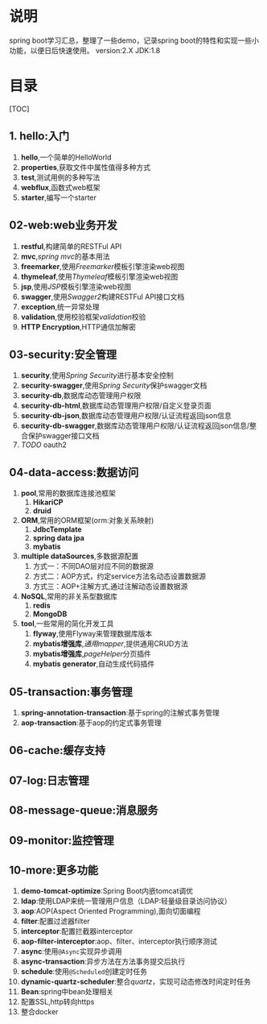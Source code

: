 # 说明

spring boot学习汇总，整理了一些demo，记录spring boot的特性和实现一些小功能，以便日后快速使用。
version:2.X
JDK:1.8


# 目录

[TOC]

## 1. hello:入门

1. **hello**,一个简单的HelloWorld
1. **properties**,获取文件中属性值得多种方式
1. **test**,测试用例的多种写法
1. **webflux**,函数式web框架
1. **starter**,编写一个starter

## 02-web:web业务开发

1. **restful**,构建简单的RESTFul API
1. **mvc**,*spring mvc*的基本用法
1. **freemarker**,使用*Freemarker*模板引擎渲染web视图
1. **thymeleaf**,使用*Thymeleaf*模板引擎渲染web视图
1. **jsp**,使用*JSP*模板引擎渲染web视图
1. **swagger**,使用*Swagger2*构建RESTFul API接口文档
1. **exception**,统一异常处理
1. **validation**,使用校验框架*validation*校验
1. **HTTP Encryption**,HTTP通信加解密

## 03-security:安全管理

1. **security**,使用*Spring Security*进行基本安全控制
1. **security-swagger**,使用*Spring Security*保护swagger文档
1. **security-db**,数据库动态管理用户权限
1. **security-db-html**,数据库动态管理用户权限/自定义登录页面
1. **security-db-json**,数据库动态管理用户权限/认证流程返回json信息
1. **security-db-swagger**,数据库动态管理用户权限/认证流程返回json信息/整合保护swagger接口文档
1. *TODO* oauth2

## 04-data-access:数据访问

1. **pool**,常用的数据库连接池框架
    1. **HikariCP**
    1. **druid**
1. **ORM**,常用的ORM框架(orm:对象关系映射)
    1. **JdbcTemplate**
    1. **spring data jpa**
    1. **mybatis**
1. **multiple dataSources**,多数据源配置
    1. 方式一：不同DAO层对应不同的数据源
    1. 方式二：AOP方式，约定service方法名动态设置数据源
    1. 方式三：AOP+注解方式,通过注解动态设置数据源
1. **NoSQL**,常用的非关系型数据库
    1. **redis**
    1. **MongoDB**
1. **tool**,一些常用的简化开发工具
    1. **flyway**,使用Flyway来管理数据库版本
    1. **mybatis增强库**,*通用mapper*,提供通用CRUD方法
    1. **mybatis增强库**,*pageHelper*分页插件
    1. **mybatis generator**,自动生成代码插件

## 05-transaction:事务管理

1. **spring-annotation-transaction**:基于spring的注解式事务管理
1. **aop-transaction**:基于aop的约定式事务管理

## 06-cache:缓存支持

## 07-log:日志管理

## 08-message-queue:消息服务

## 09-monitor:监控管理

## 10-more:更多功能

1. **demo-tomcat-optimize**:Spring Boot内嵌tomcat调优
1. **ldap**:使用LDAP来统一管理用户信息（LDAP:轻量级目录访问协议）
1. **aop**:AOP(Aspect Oriented Programming),面向切面编程
1. **filter**:配置过滤器filter
1. **interceptor**:配置拦截器interceptor
1. **aop-filter-interceptor**:aop、filter、interceptor执行顺序测试
1. **async**:使用`@Async`实现异步调用
1. **async-transaction**:异步方法在方法事务提交后执行
1. **schedule**:使用`@Scheduled`创建定时任务
1. **dynamic-quartz-scheduler**:整合*quartz*，实现可动态修改时间定时任务
1. **Bean**:spring中bean处理相关
1. 配置SSL,http转向https
1. 整合docker

